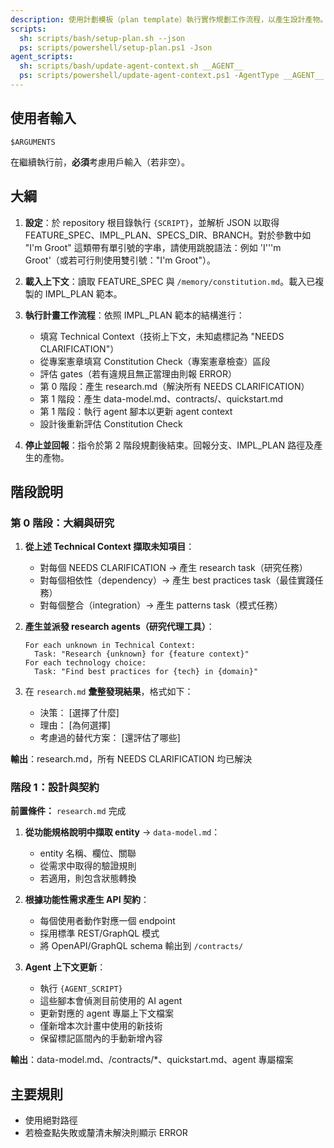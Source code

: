 ```yaml
---
description: 使用計劃模板（plan template）執行實作規劃工作流程，以產生設計產物。
scripts:
  sh: scripts/bash/setup-plan.sh --json
  ps: scripts/powershell/setup-plan.ps1 -Json
agent_scripts:
  sh: scripts/bash/update-agent-context.sh __AGENT__
  ps: scripts/powershell/update-agent-context.ps1 -AgentType __AGENT__
---
```


## 使用者輸入

```text
$ARGUMENTS
```

在繼續執行前，**必須**考慮用戶輸入（若非空）。

## 大綱

1. **設定**：於 repository 根目錄執行 `{SCRIPT}`，並解析 JSON 以取得 FEATURE_SPEC、IMPL_PLAN、SPECS_DIR、BRANCH。對於參數中如 "I'm Groot" 這類帶有單引號的字串，請使用跳脫語法：例如 'I'\''m Groot'（或若可行則使用雙引號："I'm Groot"）。

2. **載入上下文**：讀取 FEATURE_SPEC 與 `/memory/constitution.md`。載入已複製的 IMPL_PLAN 範本。

3. **執行計畫工作流程**：依照 IMPL_PLAN 範本的結構進行：
   - 填寫 Technical Context（技術上下文，未知處標記為 "NEEDS CLARIFICATION"）
   - 從專案憲章填寫 Constitution Check（專案憲章檢查）區段
   - 評估 gates（若有違規且無正當理由則報 ERROR）
   - 第 0 階段：產生 research.md（解決所有 NEEDS CLARIFICATION）
   - 第 1 階段：產生 data-model.md、contracts/、quickstart.md
   - 第 1 階段：執行 agent 腳本以更新 agent context
   - 設計後重新評估 Constitution Check

4. **停止並回報**：指令於第 2 階段規劃後結束。回報分支、IMPL_PLAN 路徑及產生的產物。

## 階段說明

### 第 0 階段：大綱與研究

1. **從上述 Technical Context 擷取未知項目**：
   - 對每個 NEEDS CLARIFICATION → 產生 research task（研究任務）
   - 對每個相依性（dependency）→ 產生 best practices task（最佳實踐任務）
   - 對每個整合（integration）→ 產生 patterns task（模式任務）

2. **產生並派發 research agents（研究代理工具）**：
   ```
   For each unknown in Technical Context:
     Task: "Research {unknown} for {feature context}"
   For each technology choice:
     Task: "Find best practices for {tech} in {domain}"
   ```

3. 在 `research.md` **彙整發現結果**，格式如下：
   - 決策： [選擇了什麼]
   - 理由： [為何選擇]
   - 考慮過的替代方案： [還評估了哪些]

**輸出**：research.md，所有 NEEDS CLARIFICATION 均已解決

### 階段 1：設計與契約

**前置條件：** `research.md` 完成

1. **從功能規格說明中擷取 entity** → `data-model.md`：
   - entity 名稱、欄位、關聯
   - 從需求中取得的驗證規則
   - 若適用，則包含狀態轉換

2. **根據功能性需求產生 API 契約**：
   - 每個使用者動作對應一個 endpoint
   - 採用標準 REST/GraphQL 模式
   - 將 OpenAPI/GraphQL schema 輸出到 `/contracts/`

3. **Agent 上下文更新**：
   - 執行 `{AGENT_SCRIPT}`
   - 這些腳本會偵測目前使用的 AI agent
   - 更新對應的 agent 專屬上下文檔案
   - 僅新增本次計畫中使用的新技術
   - 保留標記區間內的手動新增內容

**輸出**：data-model.md、/contracts/*、quickstart.md、agent 專屬檔案

## 主要規則

- 使用絕對路徑
- 若檢查點失敗或釐清未解決則顯示 ERROR
